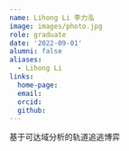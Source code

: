 ```yaml
---
name: Lihong Li 李力泓
image: images/photo.jpg
role: graduate
date: '2022-09-01'
alumni: false
aliases:
  - Lihong Li
links:
  home-page: 
  email: 
  orcid: 
  github: 
---
```


基于可达域分析的轨道追逃博弈